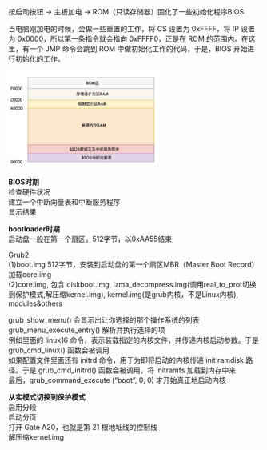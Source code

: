 按启动按钮 -> 主板加电 -> ROM（只读存储器）固化了一些初始化程序BIOS   

当电脑刚加电的时候，会做一些重置的工作，将 CS 设置为 0xFFFF，将 IP 设置为 0x0000，所以第一条指令就会指向 0xFFFF0，正是在 ROM 的范围内。在这里，有一个 JMP 命令会跳到 ROM 中做初始化工作的代码，于是，BIOS 开始进行初始化的工作。   
    
<img src="https://github.com/Yongli-Lisa/Linux-Notes1/blob/981d646817e8f850106d6ceaeca12d8a4fab8567/Img/1M%E5%86%85%E5%AD%98.JPG" width="300px">
    
**BIOS时期**   
检查硬件状况   
建立一个中断向量表和中断服务程序   
显示结果   

       
**bootloader时期**   
启动盘一般在第一个扇区，512字节，以0xAA55结束   
    
Grub2   
(1)boot.img  512字节，安装到启动盘的第一个扇区MBR（Master Boot Record） 加载core.img   
(2)core.img, 包含 diskboot.img, lzma_decompress.img(调用real_to_prot切换到保护模式,解压缩kernel.img), kernel.img(是grub内核，不是Linux内核), modules&others   
    
grub_show_menu() 会显示出让你选择的那个操作系统的列表   
grub_menu_execute_entry() 解析并执行选择的项   
例如里面的 linux16 命令，表示装载指定的内核文件，并传递内核启动参数。于是 grub_cmd_linux() 函数会被调用   
如果配置文件里面还有 initrd 命令，用于为即将启动的内核传递 init ramdisk 路径。于是 grub_cmd_initrd() 函数会被调用，将 initramfs 加载到内存中来   
最后，grub_command_execute (“boot”, 0, 0) 才开始真正地启动内核    

**从实模式切换到保护模式**   
启用分段   
启动分页   
打开 Gate A20，也就是第 21 根地址线的控制线   
解压缩kernel.img






